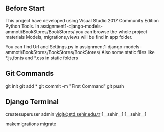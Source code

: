 ## Before Start
This project have developed using Visual Studio 2017 Community Edition Python Tools.
In assignment1-django-models-ammoti/BookStores/BookStores/ you can browse the whole project materials 
Models, migrations,views will be find in app folder. 

You can find Url and Settings.py in assignment1-django-models-ammoti/BookStores/BookStores/BookStores/
Also some static files like *.js,fonts and *.css in static folders 

## Git Commands

git init
git add * 
git commit -m "First Command"
git push

## Django Terminal

createsuperuser
admin
yigit@std.sehir.edu.tr
1__sehir__1
1__sehir__1

makemigrations
migrate